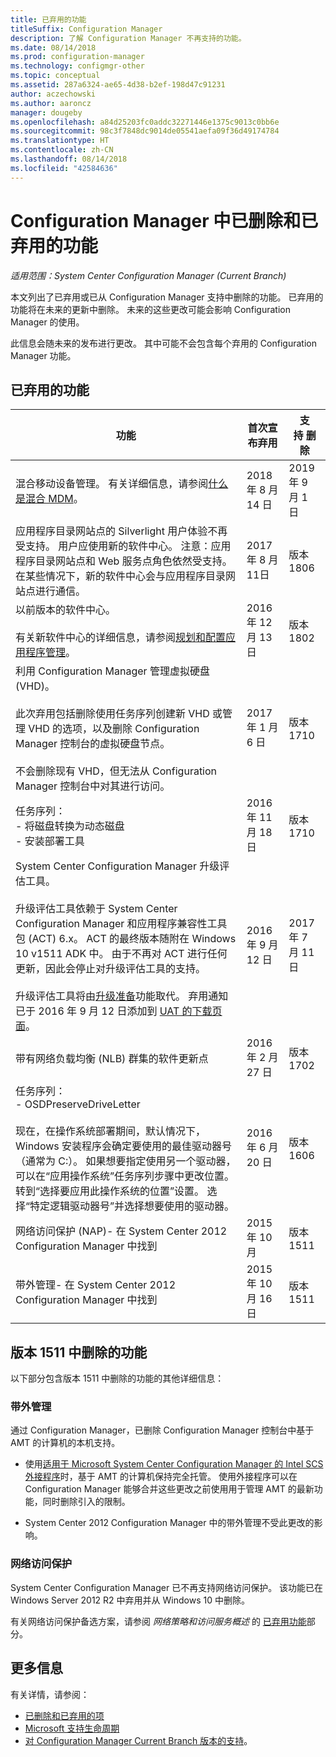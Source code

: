 ```yaml
---
title: 已弃用的功能
titleSuffix: Configuration Manager
description: 了解 Configuration Manager 不再支持的功能。
ms.date: 08/14/2018
ms.prod: configuration-manager
ms.technology: configmgr-other
ms.topic: conceptual
ms.assetid: 287a6324-ae65-4d38-b2ef-198d47c91231
author: aczechowski
ms.author: aaroncz
manager: dougeby
ms.openlocfilehash: a84d25203fc0addc32271446e1375c9013c0bb6e
ms.sourcegitcommit: 98c3f7848dc9014de05541aefa09f36d49174784
ms.translationtype: HT
ms.contentlocale: zh-CN
ms.lasthandoff: 08/14/2018
ms.locfileid: "42584636"
---
```

# <a name="removed-and-deprecated-features-for-configuration-manager"></a>Configuration Manager 中已删除和已弃用的功能

*适用范围：System Center Configuration Manager (Current Branch)*

本文列出了已弃用或已从 Configuration Manager 支持中删除的功能。 已弃用的功能将在未来的更新中删除。 未来的这些更改可能会影响 Configuration Manager 的使用。  

此信息会随未来的发布进行更改。 其中可能不会包含每个弃用的 Configuration Manager 功能。



## <a name="deprecated-features"></a>已弃用的功能  

|功能|首次宣布弃用|支持&nbsp;删除|  
|-----------|---|--------------|  
|混合移动设备管理。 有关详细信息，请参阅[什么是混合 MDM](/sccm/mdm/understand/hybrid-mobile-device-management)。<!--Intune feature 2683117-->|2018 年 8 月 14 日|2019 年 9 月 1 日|
|应用程序目录网站点的 Silverlight 用户体验不再受支持。 用户应使用新的软件中心。 注意：应用程序目录网站点和 Web 服务点角色依然受支持。 在某些情况下，新的软件中心会与应用程序目录网站点进行通信。|2017 年 8 月 11日| 版本 1806|
|以前版本的软件中心。<br><br>有关新软件中心的详细信息，请参阅[规划和配置应用程序管理](/sccm/apps/plan-design/plan-for-and-configure-application-management#configure-software-center-and-the-application-catalog-windows-pcs-only)。|2016 年 12 月 13 日|版本 1802|
|利用 Configuration Manager 管理虚拟硬盘 (VHD)。 </br></br>此次弃用包括删除使用任务序列创建新 VHD 或管理 VHD 的选项，以及删除 Configuration Manager 控制台的虚拟硬盘节点。 </br></br>不会删除现有 VHD，但无法从 Configuration Manager 控制台中对其进行访问。  |2017 年 1 月 6 日 |版本 1710|
|任务序列： <br /> - 将磁盘转换为动态磁盘 <br /> - 安装部署工具 |2016 年 11 月 18 日|版本 1710|
|System Center Configuration Manager 升级评估工具。 </br></br>升级评估工具依赖于 System Center Configuration Manager 和应用程序兼容性工具包 (ACT) 6.x。 ACT 的最终版本随附在 Windows 10 v1511 ADK 中。 由于不再对 ACT 进行任何更新，因此会停止对升级评估工具的支持。 </br></br>升级评估工具将由[升级准备](/sccm/core/clients/manage/upgrade/upgrade-analytics)功能取代。 弃用通知已于 2016 年 9 月 12 日添加到 [UAT 的下载页面](https://www.microsoft.com/download/details.aspx?id=37145)。 | 2016 年 9 月 12 日  | 2017 年 7 月 11 日 |
|带有网络负载均衡 (NLB) 群集的软件更新点 | 2016 年 2 月 27 日 | 版本 1702 | 
|任务序列： <br /> - OSDPreserveDriveLetter  <br /><br /> 现在，在操作系统部署期间，默认情况下，Windows 安装程序会确定要使用的最佳驱动器号（通常为 C:）。 如果想要指定使用另一个驱动器，可以在“应用操作系统”任务序列步骤中更改位置。 转到“选择要应用此操作系统的位置”设置。 选择“特定逻辑驱动器号”并选择想要使用的驱动器。 |2016 年 6 月 20 日 |版本 1606 |
|网络访问保护 (NAP)- 在 System Center 2012 Configuration Manager 中找到|2015 年 10 月|版本 1511|  
|带外管理- 在 System Center 2012 Configuration Manager 中找到|2015 年 10 月 16 日|版本 1511|



## <a name="features-removed-in-version-1511"></a>版本 1511 中删除的功能
以下部分包含版本 1511 中删除的功能的其他详细信息：

###  <a name="bkmk_amt"></a>带外管理  
 通过 Configuration Manager，已删除 Configuration Manager 控制台中基于 AMT 的计算机的本机支持。  

-   使用[适用于 Microsoft System Center Configuration Manager 的 Intel SCS 外接程序](http://www.intel.com/content/www/us/en/software/setup-configuration-software.html)时，基于 AMT 的计算机保持完全托管。 使用外接程序可以在 Configuration Manager 能够合并这些更改之前使用用于管理 AMT 的最新功能，同时删除引入的限制。  

-   System Center 2012 Configuration Manager 中的带外管理不受此更改的影响。  

###  <a name="bkmk_nap"></a>网络访问保护  
 System Center Configuration Manager 已不再支持网络访问保护。 该功能已在 Windows Server 2012 R2 中弃用并从 Windows 10 中删除。  

 有关网络访问保护备选方案，请参阅 *网络策略和访问服务概述* 的 [已弃用功能](https://technet.microsoft.com/library/hh831683.aspx)部分。



## <a name="more-information"></a>更多信息
有关详情，请参阅：
 - [已删除和已弃用的项](/sccm/core/plan-design/changes/deprecated/removed-and-deprecated)
 - [Microsoft 支持生命周期](https://support.microsoft.com/lifecycle)
 - [对 Configuration Manager Current Branch 版本的支持](/sccm/core/servers/manage/current-branch-versions-supported)。
